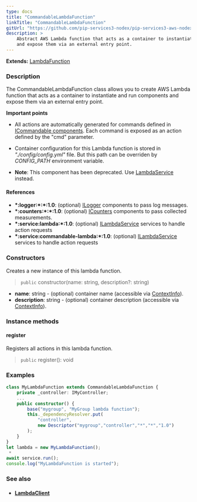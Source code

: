 ```yaml
---
type: docs
title: "CommandableLambdaFunction"
linkTitle: "CommandableLambdaFunction"
gitUrl: "https://github.com/pip-services3-nodex/pip-services3-aws-nodex"
description: >
    Abstract AWS Lambda function that acts as a container to instantiate and run components
    and expose them via an external entry point.
---
```


**Extends:** [LambdaFunction](../lambda_function)

### Description

The CommandableLambdaFunction class allows you to create AWS Lambda function that acts as a container to instantiate and run components and expose them via an external entry point.

**Important points**

- All actions are automatically generated for commands defined in [ICommandable components](../../../commons/commands/icommandable). Each command is exposed as an action defined by the "cmd" parameter.
  
- Container configuration for this Lambda function is stored in *"./config/config.yml"* file. But this path can be overriden by *CONFIG_PATH* environment variable.
 
- **Note**: This component has been deprecated. Use [LambdaService](../../services/lambda_service) instead.


#### References
- **\*:logger:\*:\*:1.0**: (optional) [ILogger](../../../components/log/ilogger) components to pass log messages.
- **\*:counters:\*:\*:1.0**: (optional) [ICounters](../../../components/count/icounters) components to pass collected measurements.
- **\*:service:lambda:\*:1.0**: (optional) [ILambdaService](../../services/ilambda_service) services to handle action requests
- **\*:service:commandable-lambda:\*:1.0**: (optional) [ILambdaService](../../services/ilambda_service) services to handle action requests

### Constructors
Creates a new instance of this lambda function.

> `public` constructor(name: string, description?: string)

- **name**: string - (optional) container name (accessible via [ContextInfo](../../../components/info/context_info)).
- **description**: string - (optional) container description (accessible via [ContextInfo](../../../components/info/context_info)).

### Instance methods

#### register
Registers all actions in this lambda function.

> `public` register(): void



### Examples

```typescript
class MyLambdaFunction extends CommandableLambdaFunction {
    private _controller: IMyController;
    ...
    public constructor() {
        base("mygroup", "MyGroup lambda function");
        this._dependencyResolver.put(
            "controller",
            new Descriptor("mygroup","controller","*","*","1.0")
        );
    }
}
let lambda = new MyLambdaFunction();
 *     
await service.run();
console.log("MyLambdaFunction is started");
```

### See also
- #### [LambdaClient](../../clients/lambda_client)
